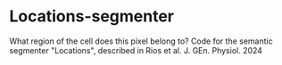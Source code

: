# Locations-segmenter
What region of the cell does this pixel belong to?
Code for the semantic segmenter "Locations", described in Rios et al. J. GEn. Physiol. 2024
